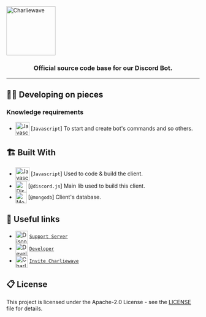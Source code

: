 <img src="http://cdn.charliewave.me/circle-cropped.ico" alt="Charliewave" width="128" class="center">

<h3 align="center">
    Official source code base for our Discord Bot.
</h3>
<hr>

## 👨‍💻 Developing on pieces

### Knowledge requirements

-   <img src="https://i.imgur.com/c5d7pwC.png" alt="Javascript" width="36" align="center"> [`Javascript`] To start and create bot's commands and so others.

## 🏗️ Built With

-   <img src="https://i.imgur.com/c5d7pwC.png" alt="Javascript" width="36" align="center"> [`Javascript`] Used to code & build the client.
-   <img src="https://i.imgur.com/I1MGCQ9.png" alt="Discord.js" width="29" align="center"> [`@discord.js`] Main lib used to build this client.
-   <img src="https://cdn.iconscout.com/icon/free/png-512/mongodb-3-1175138.png" alt="MongoDB" width="29" align="center"> [`@mongodb`] Client's database.

## 🔗 Useful links

-   <img src="https://i.imgur.com/XWqj2km.png" alt="Discord" width="32" align="center"> [`Support Server`][discord]
-   <img src="http://cdn.charliewave.me/favicon.ico" alt="Developer" width="32" align="center"> [`Developer`][dev]
-   <img src="http://cdn.charliewave.me/circle-cropped.ico" alt="Charliewave" width="32" align="center"> [`Invite Charliewave`][charliewave]

## 📋 License

This project is licensed under the Apache-2.0 License - see the [LICENSE](LICENSE.md) file for details.

[discord]: https://discord.gg/2g8YrrhPEb
[dev]: https://skillzl.cash/
[charliewave]: https://discord.com/oauth2/authorize?client_id=772497789561208872&permissions=1916267615&redirect_uri=https%3A%2F%2Fcharliewave.me&scope=bot
